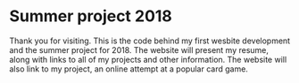 # Summer project 2018
Thank you for visiting. This is the code behind my first wesbite development and the summer project for 2018.
The website will present my resume, along with links to all of my projects and other information.
The website will also link to my project, an online attempt at a popular card game.
